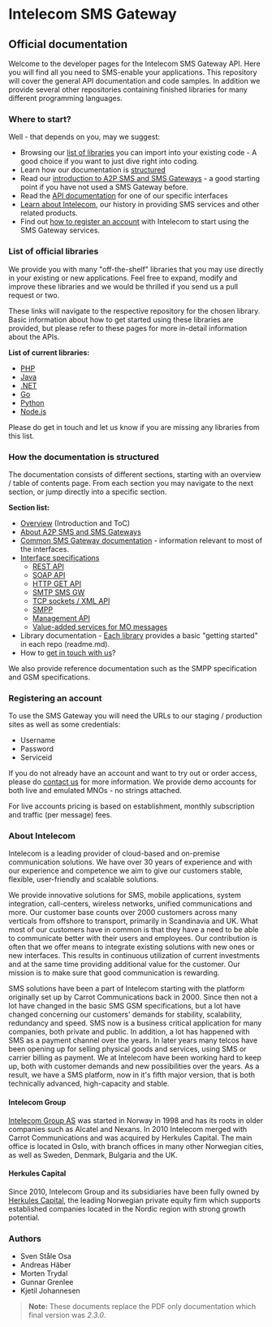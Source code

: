 # Intelecom SMS Gateway
## Official documentation

Welcome to the developer pages for the Intelecom SMS Gateway API. Here you will find all you need to SMS-enable your applications. This repository will cover the general API documentation and code samples. In addition we provide several other repositories containing finished libraries for many different programming languages.

### Where to start?

Well - that depends on you, may we suggest:

- Browsing our [list of libraries](#list-of-official-libraries) you can import into your existing code - A good choice if you want to just dive right into coding.
- Learn how our documentation is [structured](#how-the-documentation-is-structured)
- Read our [introduction to A2P SMS and SMS Gateways](sections/About.md) - a good starting point if you have not used a SMS Gateway before.
- Read the [API documentation](/sections/Interfaces-general.md) for one of our specific interfaces
- [Learn about Intelecom](#about-intelecom), our history in providing SMS services and other related products.
- Find out [how to register an account](#registering-an-account) with Intelecom to start using the SMS Gateway services.

### List of official libraries

We provide you with many "off-the-shelf" libraries that you may use directly in your existing or new applications. Feel free to expand, modify and improve these libraries and we would be thrilled if you send us a pull request or two.

These links will navigate to the respective repository for the chosen library. Basic information about how to get started using these libraries are provided, but please refer to these pages for more in-detail information about the APIs.

**List of current libraries:**

- [PHP](https://github.com/Intelecom/smsgw-client-php)  
- [Java](https://github.com/Intelecom/smsgw-client-java) 
- [.NET](https://github.com/Intelecom/smsgw-client-dotnet)  
- [Go](https://github.com/Intelecom/smsgw-client-go)  
- [Python](https://github.com/Intelecom/smsgw-client-python)  
- [Node.js](https://github.com/Intelecom/smsgw-client-nodejs)   

Please do get in touch and let us know if you are missing any libraries from this list.

### How the documentation is structured

The documentation consists of different sections, starting with an overview / table of contents page. From each section you may navigate to the next section, or jump directly into a specific section.

**Section list:**

- [Overview](/sections/Overview.md) (Introduction and ToC)
- [About A2P SMS and SMS Gateways](/sections/About.md)
- [Common SMS Gateway documentation](/sections/Common.md) - information relevant to most of the interfaces.
- [Interface specifications](Interfaces-general.md)
	- [REST API](/sections/Interfaces/Rest.md)
	- [SOAP API](/sections/Interfaces/Soap.md)
	- [HTTP GET API](/sections/Interfaces/HTTP_Get.md)
	- [SMTP SMS GW](/sections/Interfaces/SMTP.md)
	- [TCP sockets / XML API](sections/Interfaces/TCP_XML.md)
	- [SMPP](/sections/Interfaces/SMPP.md)
	- [Management API](/sections/Interfaces/Management-api.md)
	- [Value-added services for MO messages](/sections/Interfaces/VAS.md)
- Library documentation - [Each library](#list-of-official-libraries) provides a basic "getting started" in each repo (readme.md).
- How to [get in touch with us](/sections/Contact.md)?

We also provide reference documentation such as the SMPP specification and GSM specifications. 

### Registering an account

To use the SMS Gateway you will need the URLs to our staging / production sites as well as some credentials:

- Username 
- Password
- Serviceid


If you do not already have an account and want to try out or order access, please do [contact us](/sections/Contact.md) for more information. We provide demo accounts for both live and emulated MNOs - no strings attached. 

For live accounts pricing is based on establishment, monthly subscription and traffic (per message) fees. 


### About Intelecom 

Intelecom is a leading provider of cloud-based and on-premise communication solutions. We have over 30 years of experience and with our experience and competence we aim to give our customers stable, flexible, user-friendly and scalable solutions. 

We provide innovative solutions for SMS, mobile applications, system integration, call-centers, wireless networks, unified communications and more. Our customer base counts over 2000 customers across many verticals from offshore to transport, primarily in Scandinavia and UK. What most of our customers have in common is that they have a need to be able to communicate better with their users and employees. Our contribution is often that we offer means to integrate existing solutions with new ones or new interfaces. This results in continuous utilization of current investments and at the same time providing additional value for the customer. Our mission is to make sure that good communication is rewarding. 

SMS solutions have been a part of Intelecom starting with the platform originally set up by Carrot Communications back in 2000. Since then not a lot have changed in the basic SMS GSM specifications, but a lot have changed concerning our customers' demands for stability, scalability, redundancy and speed. SMS now is a business critical application for many companies, both private and public. In addition, a lot has happened with SMS as a payment channel over the years. In later years many telcos have been opening up for selling physical goods and services, using SMS or carrier billing as payment. We at Intelecom have been working hard to keep up, both with customer demands and new possibilities over the years. As a result, we have a SMS platform, now in it's fifth major version, that is both technically advanced, high-capacity and stable. 

#### Intelecom Group
[Intelecom Group AS](http://www.intelecom.no) was started in Norway in 1998 and has its roots in older companies such as Alcatel and Nexans. In 2010 Intelecom merged with Carrot Communications and was acquired by Herkules Capital. The main office is located in Oslo, with branch offices in many other Norwegian cities, as well as Sweden, Denmark, Bulgaria and the UK. 

#### Herkules Capital
Since 2010, Intelecom Group and its subsidiaries have been fully owned by [Herkules Capital](http://www.herkulescapital.no/), the leading Norwegian private equity firm which supports established companies located in the Nordic region with strong growth potential.

### Authors
- Sven Ståle Osa
- Andreas Häber
- Morten Trydal
- Gunnar Grenlee
- Kjetil Johannesen

> **Note:** These documents replace the PDF only documentation which final version was _2.3.0_.

